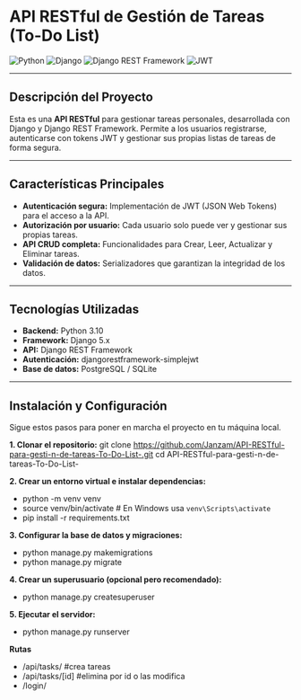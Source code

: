 # API RESTful de Gestión de Tareas (To-Do List)

![Python](https://img.shields.io/badge/Python-3776AB?style=for-the-badge&logo=python&logoColor=white)
![Django](https://img.shields.io/badge/Django-092E20?style=for-the-badge&logo=django&logoColor=white)
![Django REST Framework](https://img.shields.io/badge/DRF-A5B203?style=for-the-badge&logo=django-rest-framework&logoColor=white)
![JWT](https://img.shields.io/badge/JWT-000000?style=for-the-badge&logo=json-web-tokens&logoColor=white)

---

## Descripción del Proyecto

Esta es una **API RESTful** 
para gestionar tareas personales, desarrollada con Django y Django REST Framework.
Permite a los usuarios registrarse, autenticarse con tokens JWT y gestionar sus propias listas de tareas
de forma segura.

---

## Características Principales

-   **Autenticación segura:** Implementación de JWT (JSON Web Tokens) para el acceso a la API.
-   **Autorización por usuario:** Cada usuario solo puede ver y gestionar sus propias tareas.
-   **API CRUD completa:** Funcionalidades para Crear, Leer, Actualizar y Eliminar tareas.
-   **Validación de datos:** Serializadores que garantizan la integridad de los datos.

---

## Tecnologías Utilizadas

-   **Backend:** Python 3.10
-   **Framework:** Django 5.x
-   **API:** Django REST Framework
-   **Autenticación:** djangorestframework-simplejwt
-   **Base de datos:** PostgreSQL / SQLite

---

## Instalación y Configuración

Sigue estos pasos para poner en marcha el proyecto en tu máquina local.

**1. Clonar el repositorio:**
git clone https://github.com/Janzam/API-RESTful-para-gesti-n-de-tareas-To-Do-List-.git
cd API-RESTful-para-gesti-n-de-tareas-To-Do-List-


**2. Crear un entorno virtual e instalar dependencias:**

- python -m venv venv
- source venv/bin/activate  # En Windows usa `venv\Scripts\activate`
- pip install -r requirements.txt

**3. Configurar la base de datos y migraciones:**

- python manage.py makemigrations
- python manage.py migrate

**4. Crear un superusuario (opcional pero recomendado):**

- python manage.py createsuperuser

**5. Ejecutar el servidor:**

- python manage.py runserver

**Rutas**
- /api/tasks/  #crea tareas
- /api/tasks/[id]  #elimina por id o las modifica 
- /login/  
 

